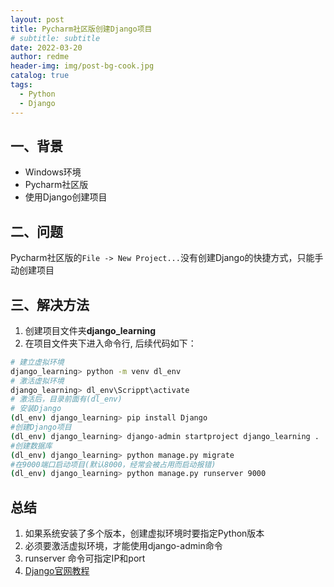 ```yaml
---
layout: post
title: Pycharm社区版创建Django项目
# subtitle: subtitle
date: 2022-03-20
author: redme
header-img: img/post-bg-cook.jpg
catalog: true
tags:
  - Python
  - Django
---
```


## 一、背景

- Windows环境
- Pycharm社区版
- 使用Django创建项目

## 二、问题

Pycharm社区版的`File -> New Project...`没有创建Django的快捷方式，只能手动创建项目

## 三、解决方法

1. 创建项目文件夹**django_learning**
2. 在项目文件夹下进入命令行, 后续代码如下：

```Bash
# 建立虚拟环境
django_learning> python -m venv dl_env
# 激活虚拟环境
django_learning> dl_env\Scrippt\activate
# 激活后，目录前面有(dl_env)
# 安装Django
(dl_env) django_learning> pip install Django
#创建Django项目
(dl_env) django_learning> django-admin startproject django_learning .
#创建数据库
(dl_env) django_learning> python manage.py migrate
#在9000端口启动项目(默认8000，经常会被占用而启动报错)
(dl_env) django_learning> python manage.py runserver 9000
```

## 总结
1. 如果系统安装了多个版本，创建虚拟环境时要指定Python版本
2. 必须要激活虚拟环境，才能使用django-admin命令
3. runserver 命令可指定IP和port
4. [Django官网教程](https://www.djangoproject.com/)